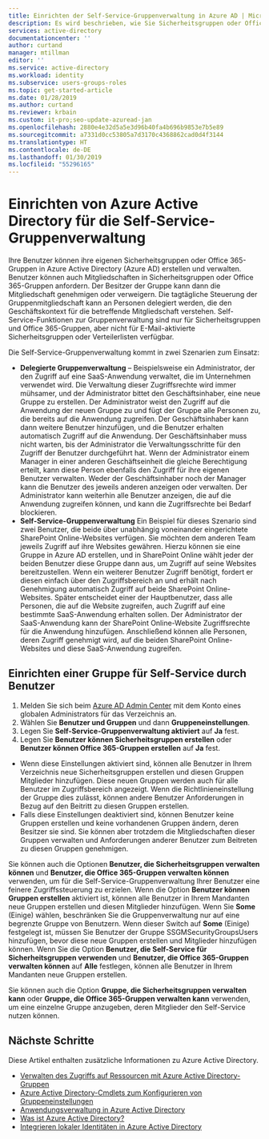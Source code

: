 ```yaml
---
title: Einrichten der Self-Service-Gruppenverwaltung in Azure AD | Microsoft-Dokumentation
description: Es wird beschrieben, wie Sie Sicherheitsgruppen oder Office 365-Gruppen in Azure Active Directory erstellen und verwalten und Mitgliedschaften in Sicherheits- oder Office 365-Gruppen anfordern.
services: active-directory
documentationcenter: ''
author: curtand
manager: mtillman
editor: ''
ms.service: active-directory
ms.workload: identity
ms.subservice: users-groups-roles
ms.topic: get-started-article
ms.date: 01/28/2019
ms.author: curtand
ms.reviewer: krbain
ms.custom: it-pro;seo-update-azuread-jan
ms.openlocfilehash: 2880e4e32d5a5e3d96b40fa4b696b9853e7b5e89
ms.sourcegitcommit: a7331d0cc53805a7d3170c4368862cad0d4f3144
ms.translationtype: HT
ms.contentlocale: de-DE
ms.lasthandoff: 01/30/2019
ms.locfileid: "55296165"
---
```

# <a name="set-up-azure-active-directory-for-self-service-group-management"></a>Einrichten von Azure Active Directory für die Self-Service-Gruppenverwaltung

Ihre Benutzer können ihre eigenen Sicherheitsgruppen oder Office 365-Gruppen in Azure Active Directory (Azure AD) erstellen und verwalten. Benutzer können auch Mitgliedschaften in Sicherheitsgruppen oder Office 365-Gruppen anfordern. Der Besitzer der Gruppe kann dann die Mitgliedschaft genehmigen oder verweigern. Die tagtägliche Steuerung der Gruppenmitgliedschaft kann an Personen delegiert werden, die den Geschäftskontext für die betreffende Mitgliedschaft verstehen. Self-Service-Funktionen zur Gruppenverwaltung sind nur für Sicherheitsgruppen und Office 365-Gruppen, aber nicht für E-Mail-aktivierte Sicherheitsgruppen oder Verteilerlisten verfügbar.

Die Self-Service-Gruppenverwaltung kommt in zwei Szenarien zum Einsatz: 

* **Delegierte Gruppenverwaltung** – Beispielsweise ein Administrator, der den Zugriff auf eine SaaS-Anwendung verwaltet, die im Unternehmen verwendet wird. Die Verwaltung dieser Zugriffsrechte wird immer mühsamer, und der Administrator bittet den Geschäftsinhaber, eine neue Gruppe zu erstellen. Der Administrator weist den Zugriff auf die Anwendung der neuen Gruppe zu und fügt der Gruppe alle Personen zu, die bereits auf die Anwendung zugreifen. Der Geschäftsinhaber kann dann weitere Benutzer hinzufügen, und die Benutzer erhalten automatisch Zugriff auf die Anwendung. Der Geschäftsinhaber muss nicht warten, bis der Administrator die Verwaltungsschritte für den Zugriff der Benutzer durchgeführt hat. Wenn der Administrator einem Manager in einer anderen Geschäftseinheit die gleiche Berechtigung erteilt, kann diese Person ebenfalls den Zugriff für ihre eigenen Benutzer verwalten. Weder der Geschäftsinhaber noch der Manager kann die Benutzer des jeweils anderen anzeigen oder verwalten. Der Administrator kann weiterhin alle Benutzer anzeigen, die auf die Anwendung zugreifen können, und kann die Zugriffsrechte bei Bedarf blockieren.
* **Self-Service-Gruppenverwaltung** Ein Beispiel für dieses Szenario sind zwei Benutzer, die beide über unabhängig voneinander eingerichtete SharePoint Online-Websites verfügen. Sie möchten dem anderen Team jeweils Zugriff auf ihre Websites gewähren. Hierzu können sie eine Gruppe in Azure AD erstellen, und in SharePoint Online wählt jeder der beiden Benutzer diese Gruppe dann aus, um Zugriff auf seine Websites bereitzustellen. Wenn ein weiterer Benutzer Zugriff benötigt, fordert er diesen einfach über den Zugriffsbereich an und erhält nach Genehmigung automatisch Zugriff auf beide SharePoint Online-Websites. Später entscheidet einer der Hauptbenutzer, dass alle Personen, die auf die Website zugreifen, auch Zugriff auf eine bestimmte SaaS-Anwendung erhalten sollen. Der Administrator der SaaS-Anwendung kann der SharePoint Online-Website Zugriffsrechte für die Anwendung hinzufügen. Anschließend können alle Personen, deren Zugriff genehmigt wird, auf die beiden SharePoint Online-Websites und diese SaaS-Anwendung zugreifen.

## <a name="make-a-group-available-for-user-self-service"></a>Einrichten einer Gruppe für Self-Service durch Benutzer
1. Melden Sie sich beim [Azure AD Admin Center](https://aad.portal.azure.com) mit dem Konto eines globalen Administrators für das Verzeichnis an.
2. Wählen Sie **Benutzer und Gruppen** und dann **Gruppeneinstellungen**.
3. Legen Sie **Self-Service-Gruppenverwaltung aktiviert** auf **Ja** fest.
4. Legen Sie **Benutzer können Sicherheitsgruppen erstellen** oder **Benutzer können Office 365-Gruppen erstellen** auf **Ja** fest.
  * Wenn diese Einstellungen aktiviert sind, können alle Benutzer in Ihrem Verzeichnis neue Sicherheitsgruppen erstellen und diesen Gruppen Mitglieder hinzufügen. Diese neuen Gruppen werden auch für alle Benutzer im Zugriffsbereich angezeigt. Wenn die Richtlinieneinstellung der Gruppe dies zulässt, können andere Benutzer Anforderungen in Bezug auf den Beitritt zu diesen Gruppen erstellen. 
  * Falls diese Einstellungen deaktiviert sind, können Benutzer keine Gruppen erstellen und keine vorhandenen Gruppen ändern, deren Besitzer sie sind. Sie können aber trotzdem die Mitgliedschaften dieser Gruppen verwalten und Anforderungen anderer Benutzer zum Beitreten zu diesen Gruppen genehmigen.

Sie können auch die Optionen **Benutzer, die Sicherheitsgruppen verwalten können** und **Benutzer, die Office 365-Gruppen verwalten können** verwenden, um für die Self-Service-Gruppenverwaltung Ihrer Benutzer eine feinere Zugriffssteuerung zu erzielen. Wenn die Option **Benutzer können Gruppen erstellen** aktiviert ist, können alle Benutzer in Ihrem Mandanten neue Gruppen erstellen und diesen Mitglieder hinzufügen. Wenn Sie **Some** (Einige) wählen, beschränken Sie die Gruppenverwaltung nur auf eine begrenzte Gruppe von Benutzern. Wenn dieser Switch auf **Some** (Einige) festgelegt ist, müssen Sie Benutzer der Gruppe SSGMSecurityGroupsUsers hinzufügen, bevor diese neue Gruppen erstellen und Mitglieder hinzufügen können. Wenn Sie die Option **Benutzer, die Self-Service für Sicherheitsgruppen verwenden** und **Benutzer, die Office 365-Gruppen verwalten können** auf **Alle** festlegen, können alle Benutzer in Ihrem Mandanten neue Gruppen erstellen.

Sie können auch die Option **Gruppe, die Sicherheitsgruppen verwalten kann** oder **Gruppe, die Office 365-Gruppen verwalten kann** verwenden, um eine einzelne Gruppe anzugeben, deren Mitglieder den Self-Service nutzen können.

## <a name="next-steps"></a>Nächste Schritte
Diese Artikel enthalten zusätzliche Informationen zu Azure Active Directory.

* [Verwalten des Zugriffs auf Ressourcen mit Azure Active Directory-Gruppen](../fundamentals/active-directory-manage-groups.md)
* [Azure Active Directory-Cmdlets zum Konfigurieren von Gruppeneinstellungen](groups-settings-cmdlets.md)
* [Anwendungsverwaltung in Azure Active Directory](../manage-apps/what-is-application-management.md)
* [Was ist Azure Active Directory?](../fundamentals/active-directory-whatis.md)
* [Integrieren lokaler Identitäten in Azure Active Directory](../hybrid/whatis-hybrid-identity.md)
